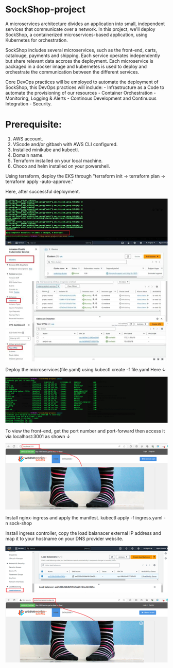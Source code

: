 # SockShop-project

A microservices architecture divides an application into small, independent services that communicate over a network. In this project, we'll deploy SockShop, a containerized microservices-based application, using Kubernetes for orchestration.

SockShop includes several microservices, such as the front-end, carts, catalouge, payments and shipping. Each service operates independently but share relevant data accross the deployment. Each microservice is packaged in a docker image and kubernetes is used to deploy and orchestrate the communication between the different services.

Core DevOps practices will be employed to automate the deployment of SockShop, this DevOps practices will include: - Infrastructure as a Code to automate the provisioning of our resources - Container Orchestration - Monitoring, Logging & Alerts - Continous Development and Continuous Integration - Security.


# Prerequisite:
1.  AWS account.
2.  VScode and/or gitbash with AWS CLI configured.
3.  Installed minikube and kubectl.
4.  Domain name.
5.  Terraform installed on your local machine.
6.  Choco and helm installed on your powershell.


Using terraform, deploy the EKS through
"terraform init → terraform plan → terraform apply -auto-approve."

Here, after successful deployment.

![Deployed Resources](./images/sucessfully%20deployed.jpeg)


Deploy the microservices(file.yaml) using kubectl create -f file.yaml
Here ↓

![Port-forwarding](./images/port-forwarding.png)


To view the front-end, get the port number and port-forward then access it via localhost:3001 as shown ↓

![localhost](./images/1st%20image.png)


Install nginx-ingress and apply the manifest.
kubectl apply -f ingress.yaml -n sock-shop

Install ingress controller, copy the load balanacer external IP address and map it to your hostname on your DNS provider website. 


![load balancer](./images/load%20balancer.png)


![DNS mapped](./images/2nd%20image.png)
